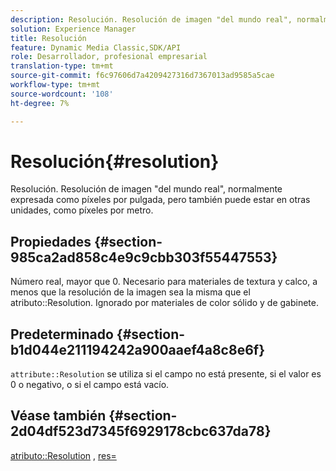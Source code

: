 ```yaml
---
description: Resolución. Resolución de imagen "del mundo real", normalmente expresada como píxeles por pulgada, pero también puede estar en otras unidades, como píxeles por metro.
solution: Experience Manager
title: Resolución
feature: Dynamic Media Classic,SDK/API
role: Desarrollador, profesional empresarial
translation-type: tm+mt
source-git-commit: f6c97606d7a4209427316d7367013ad9585a5cae
workflow-type: tm+mt
source-wordcount: '108'
ht-degree: 7%

---
```



# Resolución{#resolution}

Resolución. Resolución de imagen &quot;del mundo real&quot;, normalmente expresada como píxeles por pulgada, pero también puede estar en otras unidades, como píxeles por metro.

## Propiedades {#section-985ca2ad858c4e9c9cbb303f55447553}

Número real, mayor que 0. Necesario para materiales de textura y calco, a menos que la resolución de la imagen sea la misma que el atributo::Resolution. Ignorado por materiales de color sólido y de gabinete.

## Predeterminado {#section-b1d044e211194242a900aaef4a8c8e6f}

`attribute::Resolution` se utiliza si el campo no está presente, si el valor es 0 o negativo, o si el campo está vacío.

## Véase también {#section-2d04df523d7345f6929178cbc637da78}

[atributo::Resolution](../../../../../ir-api/material-cat/image-rendering-api-ref/c-ir-material-catalog/c-ir-material-data-reference/r-ir-resolution-dataref.md#reference-09fe14e6bfbf4db6b7f4369fffecc806) ,  [res=](../../../../../ir-api/http-protocol/image-rendering-api-ref/c-ir-http-protocol-ref/c-ir-http-protocol-command-reference/r-ir-res.md#reference-0ad9de8887144c83a6db97b4994f7c04)
